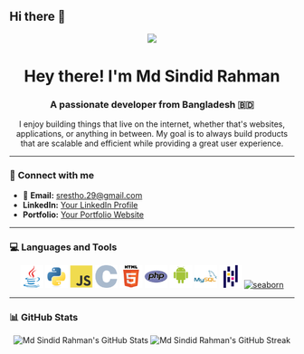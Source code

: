 ## Hi there 👋
<div align="center">
  <img src="https://media.giphy.com/media/M9gC19P2iK6p0g0WqX/giphy.gif" width="60"/>
  <h1>Hey there! I'm Md Sindid Rahman</h1>
  <h3>A passionate developer from Bangladesh 🇧🇩</h3>
</div>

<p align="center">I enjoy building things that live on the internet, whether that's websites, applications, or anything in between. My goal is to always build products that are scalable and efficient while providing a great user experience.</p>

---

### 💼 **Connect with me**

- 📧 **Email:** srestho.29@gmail.com
- **LinkedIn:** [Your LinkedIn Profile](https://www.linkedin.com/in/your-profile)
- **Portfolio:** [Your Portfolio Website](https://www.your-portfolio-website.com)

---

### 💻 **Languages and Tools**

<p align="center">
  <a href="https://www.java.com" target="_blank" rel="noreferrer"><img src="https://raw.githubusercontent.com/devicons/devicon/master/icons/java/java-original.svg" alt="java" width="40" height="40"/></a>
  <a href="https://www.python.org" target="_blank" rel="noreferrer"><img src="https://raw.githubusercontent.com/devicons/devicon/master/icons/python/python-original.svg" alt="python" width="40" height="40"/></a>
  <a href="https://developer.mozilla.org/en-US/docs/Web/JavaScript" target="_blank" rel="noreferrer"><img src="https://raw.githubusercontent.com/devicons/devicon/master/icons/javascript/javascript-original.svg" alt="javascript" width="40" height="40"/></a>
  <a href="https://www.cprogramming.com/" target="_blank" rel="noreferrer"><img src="https://raw.githubusercontent.com/devicons/devicon/master/icons/c/c-original.svg" alt="c" width="40" height="40"/></a>
  <a href="https://www.w3.org/html/" target="_blank" rel="noreferrer"><img src="https://raw.githubusercontent.com/devicons/devicon/master/icons/html5/html5-original-wordmark.svg" alt="html5" width="40" height="40"/></a>
  <a href="https://www.php.net" target="_blank" rel="noreferrer"><img src="https://raw.githubusercontent.com/devicons/devicon/master/icons/php/php-original.svg" alt="php" width="40" height="40"/></a>
  <a href="https://developer.android.com" target="_blank" rel="noreferrer"><img src="https://raw.githubusercontent.com/devicons/devicon/master/icons/android/android-original-wordmark.svg" alt="android" width="40" height="40"/></a>
  <a href="https://www.mysql.com/" target="_blank" rel="noreferrer"><img src="https://raw.githubusercontent.com/devicons/devicon/master/icons/mysql/mysql-original-wordmark.svg" alt="mysql" width="40" height="40"/></a>
  <a href="https://pandas.pydata.org/" target="_blank" rel="noreferrer"><img src="https://raw.githubusercontent.com/devicons/devicon/2ae2a900d2f041da66e950e4d48052658d850630/icons/pandas/pandas-original.svg" alt="pandas" width="40" height="40"/></a>
  <a href="https://seaborn.pydata.org/" target="_blank" rel="noreferrer"><img src="https://seaborn.pydata.org/_images/logo-mark-lightbg.svg" alt="seaborn" width="40" height="40"/></a>
</p>

---

### 📊 **GitHub Stats**

<p align="center">
  <img src="https://github-readme-stats.vercel.app/api?username=YOUR-GITHUB-USERNAME&show_icons=true&theme=buefy" alt="Md Sindid Rahman's GitHub Stats"/>
  <img src="https://github-readme-streak-stats.herokuapp.com/?user=YOUR-GITHUB-USERNAME&theme=buefy" alt="Md Sindid Rahman's GitHub Streak"/>
</p>
